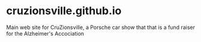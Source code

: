 cruzionsville.github.io
=======================

Main web site for CruZionsville, a Porsche car show that that is a fund raiser for the Alzheimer's Accociation
